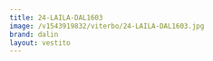 ```yaml
---
title: 24-LAILA-DAL1603
image: /v1543919832/viterbo/24-LAILA-DAL1603.jpg
brand: dalin
layout: vestito
---
```

